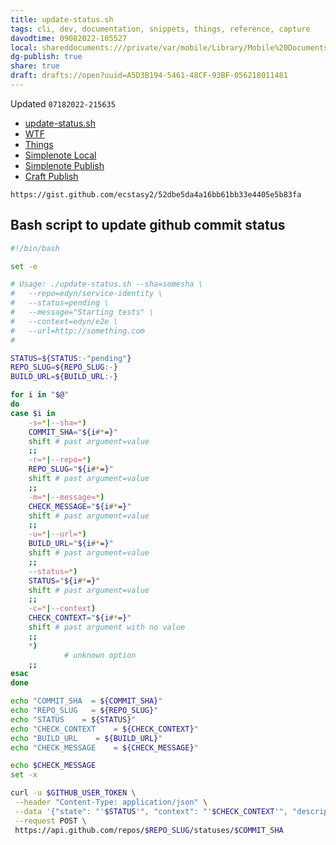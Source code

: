 ```yaml
---
title: update-status.sh
tags: cli, dev, documentation, snippets, things, reference, capture
davodtime: 09082022-105527
local: shareddocuments:///private/var/mobile/Library/Mobile%20Documents/iCloud~md~obsidian/Documents/OBSHIDDIAN/drafts/A5D3B194-5461-48CF-93BF-056218011481.md
dg-publish: true
share: true
draft: drafts://open?uuid=A5D3B194-5461-48CF-93BF-056218011481
---
```

Updated `07182022-215635`

- [update-status.sh](https://gist.github.com/ecstasy2/52dbe5da4a16bb61bb33e4405e5b83fa)
- [WTF](https://davidblue.wtf/drafts/A5D3B194-5461-48CF-93BF-056218011481.html)
- [Things](things:///show?id=CW45XjwiK9duEbJSAb3WM8)
- [Simplenote Local](simplenote://note/cc78f50f510542788300757617b0b3f9)
- [Simplenote Publish](http://simp.ly/publish/6MNdpm)
- [Craft Publish](https://www.craft.do/s/iGPZkxmC0cGI3j)


```
https://gist.github.com/ecstasy2/52dbe5da4a16bb61bb33e4405e5b83fa
```

<script src="https://gist.github.com/ecstasy2/52dbe5da4a16bb61bb33e4405e5b83fa.js"></script>

## Bash script to update github commit status


```sh
#!/bin/bash

set -e

# Usage: ./update-status.sh --sha=somesha \
#   --repo=edyn/service-identity \
#   --status=pending \
#   --message="Starting tests" \
#   --context=edyn/e2e \
#   --url=http://something.com
#

STATUS=${STATUS:-"pending"}
REPO_SLUG=${REPO_SLUG:-}
BUILD_URL=${BUILD_URL:-}

for i in "$@"
do
case $i in
    -s=*|--sha=*)
    COMMIT_SHA="${i#*=}"
    shift # past argument=value
    ;;
    -r=*|--repo=*)
    REPO_SLUG="${i#*=}"
    shift # past argument=value
    ;;
    -m=*|--message=*)
    CHECK_MESSAGE="${i#*=}"
    shift # past argument=value
    ;;
    -u=*|--url=*)
    BUILD_URL="${i#*=}"
    shift # past argument=value
    ;;
    --status=*)
    STATUS="${i#*=}"
    shift # past argument=value
    ;;
    -c=*|--context)
    CHECK_CONTEXT="${i#*=}"
    shift # past argument with no value
    ;;
    *)
            # unknown option
    ;;
esac
done

echo "COMMIT_SHA  = ${COMMIT_SHA}"
echo "REPO_SLUG   = ${REPO_SLUG}"
echo "STATUS    = ${STATUS}"
echo "CHECK_CONTEXT    = ${CHECK_CONTEXT}"
echo "BUILD_URL    = ${BUILD_URL}"
echo "CHECK_MESSAGE    = ${CHECK_MESSAGE}"

echo $CHECK_MESSAGE
set -x

curl -u $GITHUB_USER_TOKEN \
 --header "Content-Type: application/json" \
 --data '{"state": "'$STATUS'", "context": "'$CHECK_CONTEXT'", "description": "'"$CHECK_MESSAGE"'", "target_url": "'$BUILD_URL'"}' \
 --request POST \
 https://api.github.com/repos/$REPO_SLUG/statuses/$COMMIT_SHA
```